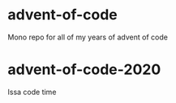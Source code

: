 # advent-of-code

Mono repo for all of my years of advent of code

# advent-of-code-2020

Issa code time
